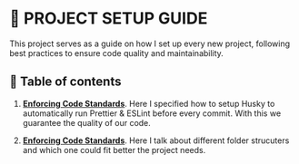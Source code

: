 # 🚀 PROJECT SETUP GUIDE

This project serves as a guide on how I set up every new project, following best practices to ensure code quality and maintainability.

## 📜 Table of contents

1. [**Enforcing Code Standards**](#enforcing-code-standards). Here I specified how to setup Husky to automatically run Prettier & ESLint before every commit. With this we guarantee the quality of our code.

2. [**Enforcing Code Standards**](#enforcing-code-standards). Here I talk about different folder strucuters and which one could fit better the project needs.
